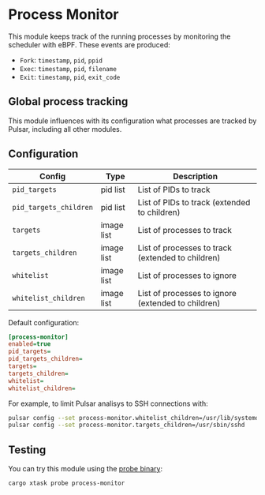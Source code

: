 # Process Monitor

This module keeps track of the running processes by monitoring the scheduler
with eBPF. These events are produced:

- `Fork`: `timestamp`, `pid`, `ppid`
- `Exec`: `timestamp`, `pid`, `filename`
- `Exit`: `timestamp`, `pid`, `exit_code`

## Global process tracking

This module influences with its configuration what processes are tracked by Pulsar, including
all other modules.

## Configuration

|Config|Type|Description|
|------|----|-----------|
|`pid_targets`|pid list|List of PIDs to track|
|`pid_targets_children`|pid list|List of PIDs to track (extended to children)|
|`targets`|image list|List of processes to track|
|`targets_children`|image list|List of processes to track (extended to children)|
|`whitelist`|image list|List of processes to ignore|
|`whitelist_children`|image list|List of processes to ignore (extended to children)|

Default configuration:

```ini
[process-monitor]
enabled=true
pid_targets=
pid_targets_children=
targets=
targets_children=
whitelist=
whitelist_children=
```

For example, to limit Pulsar analisys to SSH connections with:

```sh
pulsar config --set process-monitor.whitelist_children=/usr/lib/systemd/systemd
pulsar config --set process-monitor.targets_children=/usr/sbin/sshd
```

## Testing

You can try this module using the [probe binary](../../pulsar/bin/probe.rs):

```sh
cargo xtask probe process-monitor
```
